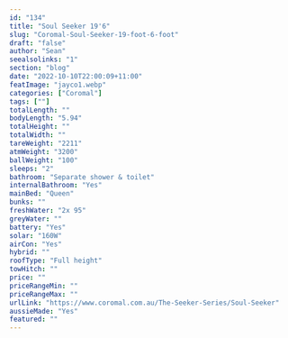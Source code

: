 ```yaml
---
id: "134"
title: "Soul Seeker 19'6"
slug: "Coromal-Soul-Seeker-19-foot-6-foot"
draft: "false"
author: "Sean"
seealsolinks: "1"
section: "blog"
date: "2022-10-10T22:00:09+11:00"
featImage: "jayco1.webp"
categories: ["Coromal"]
tags: [""]
totalLength: ""
bodyLength: "5.94"
totalHeight: ""
totalWidth: ""
tareWeight: "2211"
atmWeight: "3200"
ballWeight: "100"
sleeps: "2"
bathroom: "Separate shower & toilet"
internalBathroom: "Yes"
mainBed: "Queen"
bunks: ""
freshWater: "2x 95"
greyWater: ""
battery: "Yes"
solar: "160W"
airCon: "Yes"
hybrid: ""
roofType: "Full height"
towHitch: ""
price: ""
priceRangeMin: ""
priceRangeMax: ""
urlLink: "https://www.coromal.com.au/The-Seeker-Series/Soul-Seeker"
aussieMade: "Yes"
featured: ""
---
```

